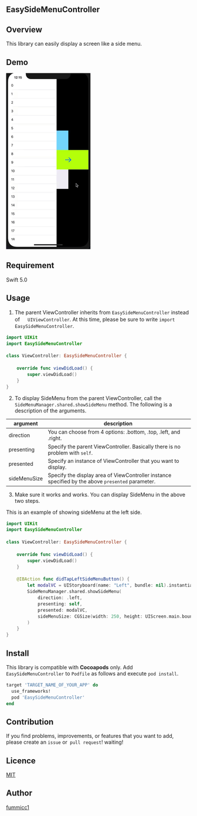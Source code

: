 ## **EasySideMenuController**

## Overview
This library can easily display a screen like a side menu.

## Demo
![Demo](Assets/easySideMenuController_gif.gif)

## Requirement
Swift 5.0

## Usage
1. The parent ViewController inherits from `EasySideMenuController` instead of　` UIViewController`. At this time, please be sure to write `import EasySideMenuController`.

```swift
import UIKit
import EasySideMenuController

class ViewController: EasySideMenuController {

    override func viewDidLoad() {
        super.viewDidLoad()
    }
}
```

2. To display SideMenu from the parent ViewController, call the `SideMenuManager.shared.showSideMenu` method.
The following is a description of the arguments.

|argument|description|
|---|---|
|direction| You can choose from 4 options: .bottom, .top, .left, and .right.|
|presenting| Specify the parent ViewController. Basically there is no problem with `self`.|
|presented| Specify an instance of ViewController that you want to display.|
|sideMenuSize| Specify the display area of ​​ViewController instance specified by the above `presented` parameter.|

3. Make sure it works and works. You can display SideMenu in the above two steps.

This is an example of showing sideMenu at the left side.

```swift
import UIKit
import EasySideMenuController

class ViewController: EasySideMenuController {
    
    override func viewDidLoad() {
        super.viewDidLoad()
    }

    @IBAction func didTapLeftSideMenuButton() {
        let modalVC = UIStoryboard(name: "Left", bundle: nil).instantiateInitialViewController() as! LeftModalViewController
        SideMenuManager.shared.showSideMenu(
            direction: .left,
            presenting: self,
            presented: modalVC,
            sideMenuSize: CGSize(width: 250, height: UIScreen.main.bounds.height)
        )
    }
}
```

## Install
This library is compatible with **Cocoapods** only. Add `EasySideMenuController` to `Podfile` as follows and execute `pod install`.

```ruby
target 'TARGET_NAME_OF_YOUR_APP' do
  use_frameworks!
  pod 'EasySideMenuController'
end
```




## Contribution
If you find problems, improvements, or features that you want to add, please create an `issue` or` pull request`! waiting!

## Licence
[MIT](https://github.com/fummicc1/EasySideMenuController/blob/master/LICENSE)

## Author
[fummicc1](https://github.com/fummicc1)